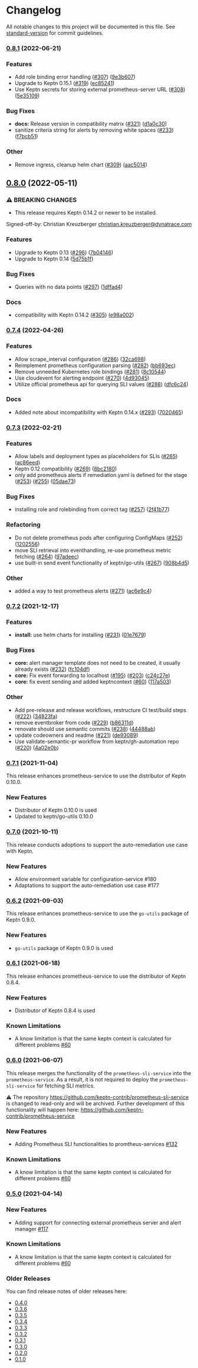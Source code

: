 # Changelog

All notable changes to this project will be documented in this file. See [standard-version](https://github.com/conventional-changelog/standard-version) for commit guidelines.

### [0.8.1](https://github.com/keptn-contrib/prometheus-service/compare/0.8.0...0.8.1) (2022-06-21)


### Features

* Add role binding error handling ([#307](https://github.com/keptn-contrib/prometheus-service/issues/307)) ([9e3b607](https://github.com/keptn-contrib/prometheus-service/commit/9e3b607ad6199d9166846665ad44077bc6fafd53))
* Upgrade to Keptn 0.15.1 ([#319](https://github.com/keptn-contrib/prometheus-service/issues/319)) ([ec85241](https://github.com/keptn-contrib/prometheus-service/commit/ec85241e93fa5067754d876a3818038d52434d42))
* Use Keptn secrets for storing external prometheus-server URL ([#308](https://github.com/keptn-contrib/prometheus-service/issues/308)) ([5e35109](https://github.com/keptn-contrib/prometheus-service/commit/5e35109c30efaa8bb10d9401c485f240bc54986c))


### Bug Fixes

* **docs:** Release version in compatibility matrix ([#321](https://github.com/keptn-contrib/prometheus-service/issues/321)) ([d1a0c30](https://github.com/keptn-contrib/prometheus-service/commit/d1a0c305badc16acb660d4fc9cbf92a7d0c4159f))
* sanitize criteria string for alerts by removing white spaces ([#233](https://github.com/keptn-contrib/prometheus-service/issues/233)) ([f7bcb51](https://github.com/keptn-contrib/prometheus-service/commit/f7bcb5161cbb4750ee9a568e3012dd33560306b3))


### Other

* Remove ingress, cleanup helm chart ([#309](https://github.com/keptn-contrib/prometheus-service/issues/309)) ([aac5014](https://github.com/keptn-contrib/prometheus-service/commit/aac50149464da8508caea5768207ad6e8be43ebf))

## [0.8.0](https://github.com/keptn-contrib/prometheus-service/compare/0.7.4...0.8.0) (2022-05-11)


### ⚠ BREAKING CHANGES

* This release requires Keptn 0.14.2 or newer to be installed.

Signed-off-by: Christian Kreuzberger <christian.kreuzberger@dynatrace.com>

### Features

* Upgrade to Keptn 0.13 ([#296](https://github.com/keptn-contrib/prometheus-service/issues/296)) ([7b04146](https://github.com/keptn-contrib/prometheus-service/commit/7b041462c5d51729adfe8efee9b503729a606be0))
* Upgrade to Keptn 0.14 ([5d75b1f](https://github.com/keptn-contrib/prometheus-service/commit/5d75b1fea57a8a3e123242032d3dcb495a179d3e))


### Bug Fixes

* Queries with no data points ([#297](https://github.com/keptn-contrib/prometheus-service/issues/297)) ([1dffad4](https://github.com/keptn-contrib/prometheus-service/commit/1dffad48281c25d0ec4a621535d7bc271831fa3b))


### Docs

* compatibility with Keptn 0.14.2 ([#305](https://github.com/keptn-contrib/prometheus-service/issues/305)) ([e98a002](https://github.com/keptn-contrib/prometheus-service/commit/e98a0021d5a95de87f2073a4e0d6536252e650b3))

### [0.7.4](https://github.com/keptn-contrib/prometheus-service/compare/0.7.3...0.7.4) (2022-04-26)


### Features

* Allow scrape_interval configuration ([#286](https://github.com/keptn-contrib/prometheus-service/issues/286)) ([32ca698](https://github.com/keptn-contrib/prometheus-service/commit/32ca69859c8b353ffe88b6731441fa4d361c33ea))
* Reimplement prometheus configuration parsing ([#282](https://github.com/keptn-contrib/prometheus-service/issues/282)) ([bb693ec](https://github.com/keptn-contrib/prometheus-service/commit/bb693ecab8877f51def821c5a132cf10400bf5f7))
* Remove unneeded Kubernetes role bindings ([#281](https://github.com/keptn-contrib/prometheus-service/issues/281)) ([8c10544](https://github.com/keptn-contrib/prometheus-service/commit/8c105440a3fc281c13b0040a27ef30cca345648c))
* Use cloudevent for alerting endpoint ([#270](https://github.com/keptn-contrib/prometheus-service/issues/270)) ([4d93045](https://github.com/keptn-contrib/prometheus-service/commit/4d9304589babc8bd29e3e13c5efef3a8a0a3f37d))
* Utilize official prometheus api for querying SLI values ([#288](https://github.com/keptn-contrib/prometheus-service/issues/288)) ([dfc6c24](https://github.com/keptn-contrib/prometheus-service/commit/dfc6c24cedc4fa3c7b74d4003a80fa0ebb5183b2))


### Docs

* Added note about incompatibility with Keptn 0.14.x ([#293](https://github.com/keptn-contrib/prometheus-service/issues/293)) ([7020465](https://github.com/keptn-contrib/prometheus-service/commit/7020465d89c60d6c370b9da93f287fcf6488df28))

### [0.7.3](https://github.com/keptn-contrib/prometheus-service/compare/0.7.2...0.7.3) (2022-02-21)


### Features

* Allow labels and deployment types as placeholders for SLIs ([#265](https://github.com/keptn-contrib/prometheus-service/issues/265)) ([ac86eed](https://github.com/keptn-contrib/prometheus-service/commit/ac86eed9e6be7423afb23b34b3401826bfc8acc3))
* Keptn 0.12 compatibility ([#269](https://github.com/keptn-contrib/prometheus-service/issues/269)) ([8bc2180](https://github.com/keptn-contrib/prometheus-service/commit/8bc2180b328351eafd40e4e599c15359febf6db3))
* only add prometheus alerts if remediation.yaml is defined for the stage ([#253](https://github.com/keptn-contrib/prometheus-service/issues/253)) ([#255](https://github.com/keptn-contrib/prometheus-service/issues/255)) ([05dae73](https://github.com/keptn-contrib/prometheus-service/commit/05dae73f24a5a19b36605303267049316e68e3cb))


### Bug Fixes

* installing role and rolebinding from correct tag ([#257](https://github.com/keptn-contrib/prometheus-service/issues/257)) ([2f41b77](https://github.com/keptn-contrib/prometheus-service/commit/2f41b77ba7b9db103e5f1be3050b431bef30508d))


### Refactoring

* Do not delete prometheus pods after configuring ConfigMaps ([#252](https://github.com/keptn-contrib/prometheus-service/issues/252)) ([1202556](https://github.com/keptn-contrib/prometheus-service/commit/12025565524992998454eae6ea3631eb955023af))
* move SLI retrieval into eventhandling, re-use prometheus metric fetching ([#264](https://github.com/keptn-contrib/prometheus-service/issues/264)) ([97adeec](https://github.com/keptn-contrib/prometheus-service/commit/97adeec26cd390e83bf053bf93bc5ceb9280c03c))
* use built-in send event functionality of keptn/go-utils ([#267](https://github.com/keptn-contrib/prometheus-service/issues/267)) ([908b4d5](https://github.com/keptn-contrib/prometheus-service/commit/908b4d5234438a5618cfae4bfe6a4a137a0089de))


### Other

* added a way to test prometheus alerts ([#271](https://github.com/keptn-contrib/prometheus-service/issues/271)) ([ac6e9c4](https://github.com/keptn-contrib/prometheus-service/commit/ac6e9c479a644e8bdc8fad14ba19b7a909484829))

### [0.7.2](https://github.com/keptn-contrib/prometheus-service/compare/0.7.1...0.7.2) (2021-12-17)


### Features

* **install:** use helm charts for installing ([#231](https://github.com/keptn-contrib/prometheus-service/issues/231)) ([01e7679](https://github.com/keptn-contrib/prometheus-service/commit/01e76791a8f8f8419c37054565ba8c54219c5e6f))


### Bug Fixes

* **core:** alert manager template does not need to be created, it usually already exists ([#232](https://github.com/keptn-contrib/prometheus-service/issues/232)) ([fc104df](https://github.com/keptn-contrib/prometheus-service/commit/fc104df047f4c49b152ae02d017915792f5aaaba))
* **core:** Fix event forwarding to localhost ([#195](https://github.com/keptn-contrib/prometheus-service/issues/195)) ([#203](https://github.com/keptn-contrib/prometheus-service/issues/203)) ([c24c27e](https://github.com/keptn-contrib/prometheus-service/commit/c24c27efabd08eb61a3ef09544ade9f2e2973f25))
* **core:** fix event sending and added keptncontext ([#60](https://github.com/keptn-contrib/prometheus-service/issues/60)) ([117a503](https://github.com/keptn-contrib/prometheus-service/commit/117a50312f1df4c15a9d3aa0cbc542f126dd4c83))


### Other

* Add pre-release and release workflows, restructure CI test/build steps ([#222](https://github.com/keptn-contrib/prometheus-service/issues/222)) ([34823fa](https://github.com/keptn-contrib/prometheus-service/commit/34823fafd4e816c61419fac91269a95b8d1b3649))
* remove eventbroker from code ([#229](https://github.com/keptn-contrib/prometheus-service/issues/229)) ([b86311d](https://github.com/keptn-contrib/prometheus-service/commit/b86311d423235ae67cf5ab205ece99bc7f228c31))
* renovate should use semantic commits ([#238](https://github.com/keptn-contrib/prometheus-service/issues/238)) ([44488ab](https://github.com/keptn-contrib/prometheus-service/commit/44488abcea2cd4ef4323e288dfc6fe3833099f93))
* update codeowners and readme ([#221](https://github.com/keptn-contrib/prometheus-service/issues/221)) ([de93089](https://github.com/keptn-contrib/prometheus-service/commit/de93089ee589a0836b1434bd8775eb852b2890a4))
* Use validate-semantic-pr workflow from keptn/gh-automation repo ([#220](https://github.com/keptn-contrib/prometheus-service/issues/220)) ([4a02e0b](https://github.com/keptn-contrib/prometheus-service/commit/4a02e0bb9f10b8f89151d6f1ec5bea927bf44af3))

### [0.7.1](https://github.com/keptn-contrib/prometheus-service/compare/0.7.0...0.7.1) (2021-11-04)

This release enhances prometheus-service to use the distributor of Keptn 0.10.0.

### New Features

- Distributor of Keptn 0.10.0 is used
- Updated to keptn/go-utils 0.10.0

### [0.7.0](https://github.com/keptn-contrib/prometheus-service/compare/0.6.2...0.7.0) (2021-10-11)

This release conducts adoptions to support the auto-remediation use case with Keptn.

### New Features

- Allow environment variable for configuration-service #180
- Adaptations to support the auto-remediation use case #177

### [0.6.2](https://github.com/keptn-contrib/prometheus-service/compare/0.6.1...0.6.2) (2021-09-03)

This release enhances prometheus-service to use the `go-utils` package of Keptn 0.9.0.

### New Features

- `go-utils` package of Keptn 0.9.0 is used

### [0.6.1](https://github.com/keptn-contrib/prometheus-service/compare/0.6.0...0.6.1) (2021-06-18)

This release enhances prometheus-service to use the distributor of Keptn 0.8.4.

### New Features

- Distributor of Keptn 0.8.4 is used

### Known Limitations
- A know limitation is that the same keptn context is calculated for different problems [#60](https://github.com/keptn-contrib/prometheus-service/issues/60)


### [0.6.0](https://github.com/keptn-contrib/prometheus-service/compare/0.5.0...0.6.0) (2021-06-07)

This release merges the functionality of the `prometheus-sli-service` into the `prometheus-service`. As a result, it is not required to deploy the `prometheus-sli-service` for fetching SLI metrics.

:warning: The repository https://github.com/keptn-contrib/prometheus-sli-service is changed to read-only and will be archived. Further development of this functionality will happen here: https://github.com/keptn-contrib/prometheus-service

### New Features

- Adding Prometheus SLI functionalities to promtheus-services [#132](https://github.com/keptn-contrib/prometheus-service/pull/132)

### Known Limitations
- A know limitation is that the same keptn context is calculated for different problems [#60](https://github.com/keptn-contrib/prometheus-service/issues/60)


### [0.5.0](https://github.com/keptn-contrib/prometheus-service/compare/0.4.0...0.5.0) (2021-04-14)

### New Features
- Adding support for connecting external prometheus server and alert manager [#117](https://github.com/keptn-contrib/prometheus-service/pull/117)

### Known Limitations
- A know limitation is that the same keptn context is calculated for different problems [#60](https://github.com/keptn-contrib/prometheus-service/issues/60)


### Older Releases

You can find release notes of older releases here:

* [0.4.0](https://github.com/keptn-contrib/prometheus-service/releases/tag/0.4.0)
* [0.3.6](https://github.com/keptn-contrib/prometheus-service/releases/tag/0.3.6)
* [0.3.5](https://github.com/keptn-contrib/prometheus-service/releases/tag/0.3.5)
* [0.3.4](https://github.com/keptn-contrib/prometheus-service/releases/tag/0.3.4)
* [0.3.3](https://github.com/keptn-contrib/prometheus-service/releases/tag/0.3.3)
* [0.3.2](https://github.com/keptn-contrib/prometheus-service/releases/tag/0.3.2)
* [0.3.1](https://github.com/keptn-contrib/prometheus-service/releases/tag/0.3.1)
* [0.3.0](https://github.com/keptn-contrib/prometheus-service/releases/tag/0.3.0)
* [0.2.0](https://github.com/keptn-contrib/prometheus-service/releases/tag/0.2.0)
* [0.1.0](https://github.com/keptn-contrib/prometheus-service/releases/tag/0.1.0)
